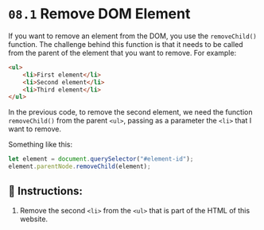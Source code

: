 # `08.1` Remove DOM Element

If you want to remove an element from the DOM, you use the `removeChild()` function. The challenge behind this function is that it needs to be called from the parent of the element that you want to remove. For example:

```html
<ul>
    <li>First element</li>
    <li>Second element</li>
    <li>Third element</li>
</ul>
```

In the previous code, to remove the second element, we need the function `removeChild()` from the parent `<ul>`, passing as a parameter the `<li>` that I want to remove.

Something like this:

```js
let element = document.querySelector("#element-id");
element.parentNode.removeChild(element);
```

## 📝 Instructions:

1. Remove the second `<li>` from the `<ul>` that is part of the HTML of this website.
